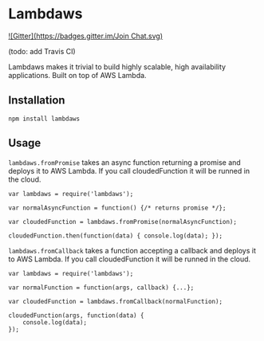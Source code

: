 # Lambdaws
[![Gitter](https://badges.gitter.im/Join Chat.svg)](https://gitter.im/EFF/lambdaws?utm_source=badge&utm_medium=badge&utm_campaign=pr-badge&utm_content=badge)

(todo: add Travis CI)

Lambdaws makes it trivial to build highly scalable, high availability applications. Built on top of AWS Lambda.

## Installation

```npm install lambdaws```

## Usage

```lambdaws.fromPromise``` takes an async function returning a promise and deploys it to AWS Lambda. If you call cloudedFunction it will be runned in the cloud.

```
var lambdaws = require('lambdaws');

var normalAsyncFunction = function() {/* returns promise */};

var cloudedFunction = lambdaws.fromPromise(normalAsyncFunction);

cloudedFunction.then(function(data) { console.log(data); });

```

```lambdaws.fromCallback``` takes a function accepting a callback and deploys it to AWS Lambda. If you call cloudedFunction it will be runned in the cloud.

```
var lambdaws = require('lambdaws');

var normalFunction = function(args, callback) {...};

var cloudedFunction = lambdaws.fromCallback(normalFunction);

cloudedFunction(args, function(data) {
	console.log(data);
});

```

